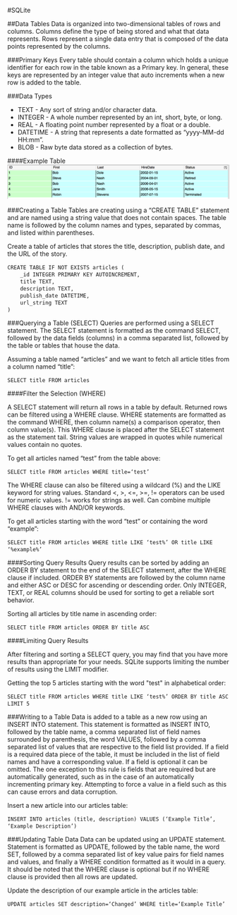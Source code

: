 #SQLite

##Data Tables
Data is organized into two-dimensional tables of rows and columns. Columns define the type of being stored and what that data represents. Rows represent a single data entry that is composed of the data points represented by the columns. 

###Primary Keys
Every table should contain a column which holds a unique identifier for each row in the table known as a Primary key.  In general, these keys are represented by an integer value that auto increments when a new row is added to the table.

###Data Types
* TEXT - Any sort of string and/or character data.
* INTEGER - A whole number represented by an int, short, byte, or long.
* REAL - A floating point number represented by a float or a double.
* DATETIME - A string that represents a date formatted as “yyyy-MM-dd HH:mm”.
* BLOB - Raw byte data stored as a collection of bytes.
 
####Example Table
![](sqlite.png)

###Creating a Table
Tables are creating using a “CREATE TABLE” statement and are named using a string value that does not contain spaces. The table name is followed by the column names and types, separated by commas, and listed within parentheses.

Create a table of articles that stores the title, description, publish date, and the URL of the story.

```
CREATE TABLE IF NOT EXISTS articles (
	_id INTEGER PRIMARY KEY AUTOINCREMENT,
	title TEXT,
	description TEXT,
	publish_date DATETIME,
	url_string TEXT
)
```

###Querying a Table (SELECT)
Queries are performed using a SELECT statement. The SELECT statement is formatted as the command SELECT, followed by the data fields (columns) in a comma separated list, followed by the table or tables that house the data.

Assuming a table named “articles” and we want to fetch all article titles from a column named “title”:

```
SELECT title FROM articles
```

####Filter the Selection (WHERE)

A SELECT statement will return all rows in a table by default. Returned rows can be filtered using a WHERE clause. WHERE statements are formatted as the command WHERE, then column name(s) a comparison operator, then column value(s).  This WHERE clause is placed after the SELECT statement as the statement tail. String values are wrapped in quotes while numerical values contain no quotes.

To get all articles named “test” from the table above:
```
SELECT title FROM articles WHERE title=‘test’
```

The WHERE clause can also be filtered using a wildcard (%) and the LIKE keyword for string values. Standard <, >, <=, >=, != operators can be used for numeric values. != works for strings as well. Can combine multiple WHERE clauses with AND/OR keywords. 

To get all articles starting with the word “test” or containing the word “example”:
```
SELECT title FROM articles WHERE title LIKE ‘test%’ OR title LIKE ‘%example%’
```
####Sorting Query Results
Query results can be sorted by adding an ORDER BY statement to the end of the SELECT statement, after the WHERE clause if included. ORDER BY statements are followed by the column name and either ASC or DESC for ascending or descending order. Only  INTEGER, TEXT, or REAL columns should be used for sorting to get a reliable sort behavior.  

Sorting all articles by title name in ascending order:
```
SELECT title FROM articles ORDER BY title ASC
```

####Limiting Query Results

After filtering and sorting a SELECT query, you may find that you have more results than appropriate for your needs.  SQLite supports limiting the number of results using the LIMIT modifier.

Getting the top 5 articles starting with the word "test" in alphabetical order:
```
SELECT title FROM articles WHERE title LIKE ‘test%’ ORDER BY title ASC LIMIT 5
```

###Writing to a Table
Data is added to a table as a new row using an INSERT INTO statement.  This statement is formatted as INSERT INTO, followed by the table name, a comma separated list of field names surrounded by parenthesis, the word VALUES, followed by a comma separated list of values that are respective to the field list provided. If a field is a required data piece of the table, it must be included in the list of field names and have a corresponding value.  If a field is optional it can be omitted.  The one exception to this rule is fields that are required but are automatically generated, such as in the case of an automatically incrementing primary key.  Attempting to force a value in a field such as this can cause errors and data corruption.

Insert a new article into our articles table:
```
INSERT INTO articles (title, description) VALUES (‘Example Title’, ‘Example Description’)
```

###Updating Table Data
Data can be updated using an UPDATE statement. Statement is formatted as UPDATE, followed by the table name, the word SET, followed by a comma separated list of key value pairs for field names and values, and finally a WHERE condition formatted as it would in a query.  It should be noted that the WHERE clause is optional but if no WHERE clause is provided then all rows are updated.

Update the description of our example article in the articles table:
```
UPDATE articles SET description=‘Changed’ WHERE title=‘Example Title’
```

